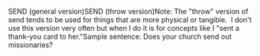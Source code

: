 SEND (general version)SEND (throw version)Note: The "throw" version of send tends to be used for things that are more 
physical or tangible.  I don't use this version very often but when I 
do it is for concepts like I "sent a thank-you card to her."Sample sentence:
Does your church send out missionaries?